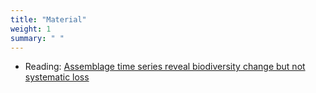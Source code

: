 ```yaml
---
title: "Material"
weight: 1
summary: " "
---
```



 * Reading: [Assemblage time series reveal biodiversity change but not systematic loss](https://doi.org/10.1126/science.1248484)
